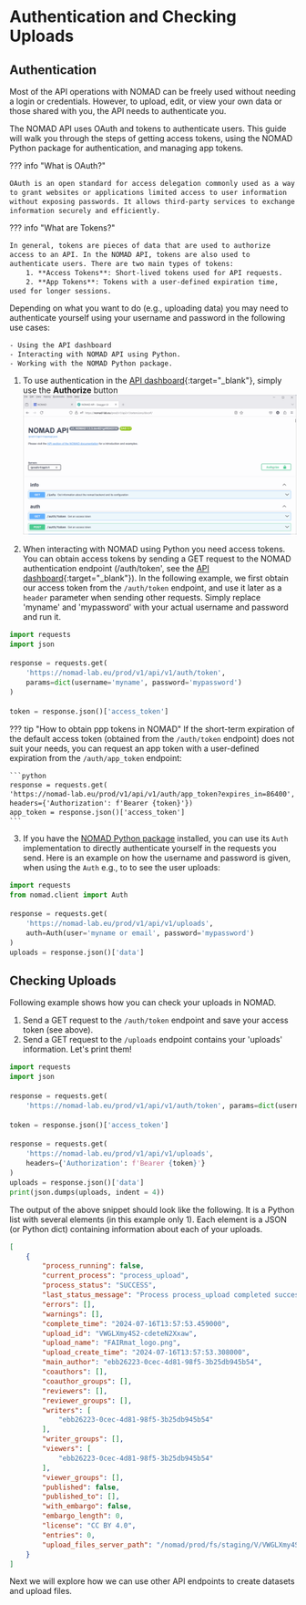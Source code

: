 # Authentication and Checking Uploads

## Authentication

Most of the API operations with NOMAD can be freely used without needing a login or credentials. However, to upload, edit, or view your own data or those shared with you, the API needs to authenticate you.

The NOMAD API uses OAuth and tokens to authenticate users. This guide will walk you through the steps of getting access tokens, using the NOMAD Python package for authentication, and managing app tokens.

??? info "What is OAuth?"

    OAuth is an open standard for access delegation commonly used as a way to grant websites or applications limited access to user information without exposing passwords. It allows third-party services to exchange information securely and efficiently.

??? info "What are Tokens?"

    In general, tokens are pieces of data that are used to authorize access to an API. In the NOMAD API, tokens are also used to authenticate users. There are two main types of tokens:
        1. **Access Tokens**: Short-lived tokens used for API requests.
        2. **App Tokens**: Tokens with a user-defined expiration time, used for longer sessions.

Depending on what you want to do (e.g., uploading data) you may need to authenticate yourself using your username and password in the following use cases:

    - Using the API dashboard
    - Interacting with NOMAD API using Python.
    - Working with the NOMAD Python package.

1. To use authentication in the [API dashboard](https://nomad-lab.eu/prod/v1/api/v1/extensions/docs){:target="_blank"}, simply use the **Authorize** button
![Authenticate in the API Dashboard](../images/API_dashboard_auth.gif)

2. When interacting with NOMAD using Python you need access tokens. You can obtain access tokens by sending a GET request to the NOMAD authentication endpoint (/auth/token', see the [API dashboard](https://nomad-lab.eu/prod/v1/api/v1/extensions/docs){:target="_blank"}). In the following example, we first obtain our access token from the `/auth/token` endpoint, and use it later as a `header` parameter when sending other requests. Simply replace 'myname' and 'mypassword' with your actual username and password and run it. 

```python
import requests
import json

response = requests.get(
    'https://nomad-lab.eu/prod/v1/api/v1/auth/token', 
    params=dict(username='myname', password='mypassword')
)

token = response.json()['access_token']
```

??? tip "How to obtain ppp tokens in NOMAD"
    If the short-term expiration of the default access token (obtained from the `/auth/token` endpoint) does not suit your needs, you can request an app token with a user-defined expiration from the `/auth/app_token` endpoint:

    ```python
    response = requests.get(
    'https://nomad-lab.eu/prod/v1/api/v1/auth/app_token?expires_in=86400',
    headers={'Authorization': f'Bearer {token}'})
    app_token = response.json()['access_token']
    ```

3. If you have the [NOMAD Python package](https://nomad-lab.eu/prod/v1/docs/howto/programmatic/pythonlib.html) installed, you can use its `Auth` implementation to directly authenticate yourself in the requests you send. Here is an example on how the username and password is given, when using the `Auth` e.g., to to see the user uploads:


```python
import requests
from nomad.client import Auth

response = requests.get(
    'https://nomad-lab.eu/prod/v1/api/v1/uploads',
    auth=Auth(user='myname or email', password='mypassword')
)
uploads = response.json()['data']


```

## Checking Uploads 

Following example shows how you can check your uploads in NOMAD.

1. Send a GET request to the `/auth/token` endpoint and save your access token (see above).
2. Send a GET request to the `/uploads` endpoint contains your 'uploads' information. Let's print them!

```python
import requests
import json

response = requests.get(
    'https://nomad-lab.eu/prod/v1/api/v1/auth/token', params=dict(username='my_username', password='my_password'))

token = response.json()['access_token']

response = requests.get(
    'https://nomad-lab.eu/prod/v1/api/v1/uploads',
    headers={'Authorization': f'Bearer {token}'}
)
uploads = response.json()['data']
print(json.dumps(uploads, indent = 4))


```

The output of the above snippet should look like the following. It is a Python list with several elements (in this example only 1). Each element is a JSON (or Python dict) containing information about each of your uploads.

```JSON
[
    {
        "process_running": false,
        "current_process": "process_upload",
        "process_status": "SUCCESS",
        "last_status_message": "Process process_upload completed successfully",
        "errors": [],
        "warnings": [],
        "complete_time": "2024-07-16T13:57:53.459000",
        "upload_id": "VWGLXmy4S2-cdeteN2Xxaw",
        "upload_name": "FAIRmat_logo.png",
        "upload_create_time": "2024-07-16T13:57:53.308000",
        "main_author": "ebb26223-0cec-4d81-98f5-3b25db945b54",
        "coauthors": [],
        "coauthor_groups": [],
        "reviewers": [],
        "reviewer_groups": [],
        "writers": [
            "ebb26223-0cec-4d81-98f5-3b25db945b54"
        ],
        "writer_groups": [],
        "viewers": [
            "ebb26223-0cec-4d81-98f5-3b25db945b54"
        ],
        "viewer_groups": [],
        "published": false,
        "published_to": [],
        "with_embargo": false,
        "embargo_length": 0,
        "license": "CC BY 4.0",
        "entries": 0,
        "upload_files_server_path": "/nomad/prod/fs/staging/V/VWGLXmy4S2-cdeteN2Xxaw"
    }
]

```

Next we will explore how we can use other API endpoints to create datasets and upload files.